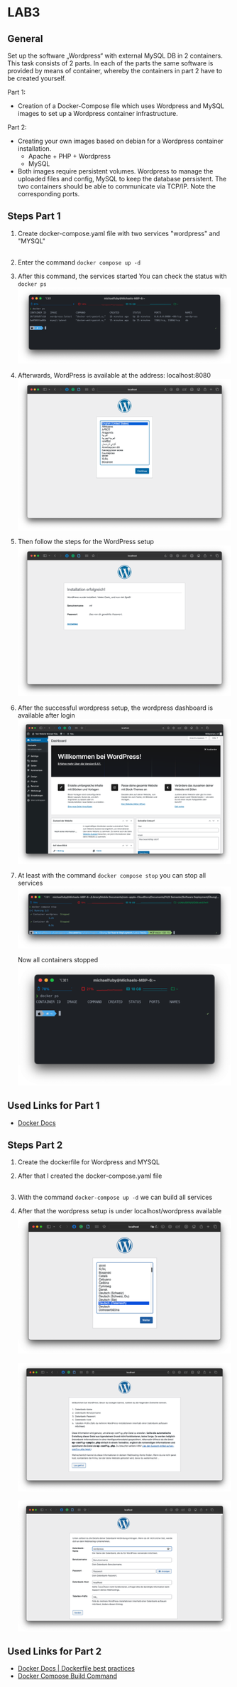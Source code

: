 # LAB3

## General

Set up the software „Wordpress“ with external MySQL DB in 2 containers. This task consists of 2 parts. In each of the parts the same software is provided by means of container, whereby the containers in part 2 have to be created yourself.

Part 1:
- Creation of a Docker-Compose file which uses Wordpress and MySQL images to set up a Wordpress container infrastructure.

Part 2:
- Creating your own images based on debian for a Wordpress container installation.
  - Apache + PHP + Wordpress
  - MySQL
- Both images require persistent volumes. Wordpress to manage the uploaded files and config, MySQL to keep the database persistent.  The two containers should be able to communicate via TCP/IP. Note the corresponding ports.

## Steps Part 1

1. Create docker-compose.yaml file with two services "wordpress" and "MYSQL"<br><br>
   
2. Enter the command ```docker compose up -d``` 
   
3. After this command, the services started
   You can check the status with ```docker ps```
   ![Running containers](../Lab3/img/started-containers.png)

4. Afterwards, WordPress is available at the address: localhost:8080
   ![Wordpress Setup](../Lab3/img/wordpress-startpage.png)

5. Then follow the steps for the WordPress setup
   ![Wordpress Installation](../Lab3/img/install-wordpress-successful.png)

6. After the successful wordpress setup, the wordpress dashboard is available after login
   ![Wordpress Dashboard](../Lab3/img/wordpress-dashboard.png)

7. At least with the command ```docker compose stop``` you can stop all services
   ![Docker Compose Stop](../Lab3/img/docker-compose-stop.png)

   Now all containers stopped
   ![Docker Containers stopped](../Lab3/img/docker-containers-stoped.png)

## Used Links for Part 1
- [Docker Docs](https://docs.docker.com/compose/gettingstarted/)

## Steps Part 2

1. Create the dockerfile for Wordpress and MYSQL

2. After that I created the docker-compose.yaml file <br><br>
   
3. With the command ```docker-compose up -d``` we can build all services
   
4. After that the wordpress setup is under localhost/wordpress available
   ![Wordpress Setup](../Lab3/img/wordpress-setup-part2.png)<br><br>
   ![Wordpress Setup](../Lab3/img/wordpress-setup-part2-2.png)<br><br>
   ![Wordpress Setup](../Lab3/img/wordpress-setup-part2-3.png)

## Used Links for Part 2
- [Docker Docs | Dockerfile best practices](https://docs.docker.com/develop/develop-images/dockerfile_best-practices/)
- [Docker Compose Build Command](https://docs.docker.com/engine/reference/commandline/compose_build/)


